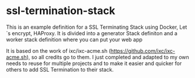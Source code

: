 # ssl-termination-stack
This is an example definition for a SSL Terminating Stack using Docker, Let´s encrypt, HAProxy. It is divided into a generator Stack definiton and a worker stack definition where you can put your web app

It is based on the work of ixc/ixc-acme.sh (https://github.com/ixc/ixc-acme.sh), so all credits go to them.
I just completed and adapted to my own needs to reuse for multiple projects and to make it easier and quicker for others to add SSL Termination to their stack.



